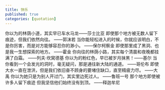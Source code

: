 ```yaml
---
title: 快乐
published: true
categories: [quotation]
---
```


你以为的林荫小道，其实早已车水马龙——莎士比亚 即使那个地方被无数人留下痕迹，但我们依然向往。 ——郭沫若 
当你能轻松进入的时候，你就应该明白，不是你厉害，而是对方能够容忍你的渺小。 ——保尔柯察金 
即使那里成了黑洞、也是我一生想探索的地方。 ——霍金
你向往的林荫小路，其实每个清晨和夜晚都挂满了白霜。 ——列夫·坎窝德基 
你以为的粉红色，早已被岁月抹黑！——基尔 
当你看到一个会发光的洞时，毫无疑问，那是通往新大陆的通道。 ——哥伦布
即使大水一直在泄洪，但是我们依旧奋不顾身的要堵住缺口，直至精疲力尽。 ——大禹 
你以为她只是为别人开过门，其实里边死过人。 ——鲁班一号 
那个地方即使被许多人留下痕迹 但我坚信他们始终没有到顶。 ——释迦牟尼